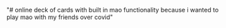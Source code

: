 "# online deck of cards with built in mao functionality because i wanted to play mao with my friends over covid" 
